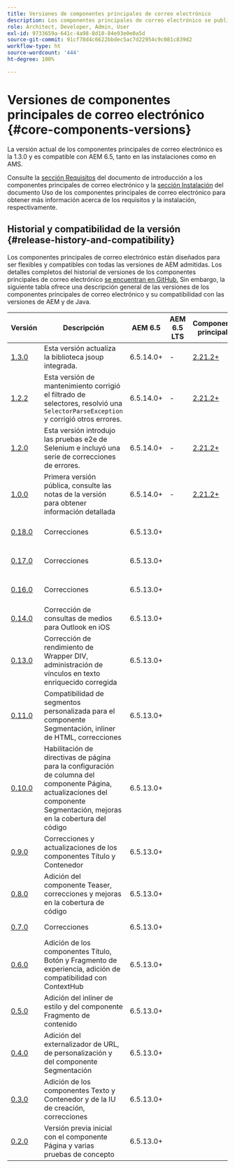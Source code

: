 ```yaml
---
title: Versiones de componentes principales de correo electrónico
description: Los componentes principales de correo electrónico se publican como versiones.
role: Architect, Developer, Admin, User
exl-id: 9733659a-641c-4a98-8d10-84e93e0e0a5d
source-git-commit: 91cf78d4c6622bbdec5ac7d22954c9c081c839d2
workflow-type: ht
source-wordcount: '444'
ht-degree: 100%

---
```



# Versiones de componentes principales de correo electrónico {#core-components-versions}

La versión actual de los componentes principales de correo electrónico es la 1.3.0 y es compatible con AEM 6.5, tanto en las instalaciones como en AMS.

Consulte la [sección Requisitos](/help/email/introduction.md#requirements) del documento de introducción a los componentes principales de correo electrónico y la [sección Instalación](/help/email/using.md#installing-the-email-core-components) del documento Uso de los componentes principales de correo electrónico para obtener más información acerca de los requisitos y la instalación, respectivamente.

## Historial y compatibilidad de la versión {#release-history-and-compatibility}

Los componentes principales de correo electrónico están diseñados para ser flexibles y compatibles con todas las versiones de AEM admitidas. Los detalles completos del historial de versiones de los componentes principales de correo electrónico [se encuentran en GitHub.](https://github.com/adobe/aem-core-email-components/releases) Sin embargo, la siguiente tabla ofrece una descripción general de las versiones de los componentes principales de correo electrónico y su compatibilidad con las versiones de AEM y de Java.

| Versión | Descripción | AEM 6.5 | AEM 6.5 LTS | Componentes principales  | Java | Fecha de la versión |
|---|---|---|---|---|---|---|
| [1.3.0](https://github.com/adobe/aem-core-email-components/releases/tag/core.email.components.reactor-1.3.0) | Esta versión actualiza la biblioteca jsoup integrada. | 6.5.14.0+ | - | [2.21.2+](/help/versions.md) | 8, 11 | 28 de junio de 2024 |
| [1.2.2](https://github.com/adobe/aem-core-email-components/releases/tag/core.email.components.reactor-1.2.2) | Esta versión de mantenimiento corrigió el filtrado de selectores, resolvió una `SelectorParseException` y corrigió otros errores. | 6.5.14.0+ | - | [2.21.2+](/help/versions.md) | 8, 11 | 24 de mayo de 2023 |
| [1.2.0](https://github.com/adobe/aem-core-email-components/releases/tag/core.email.components.reactor-1.2.0) | Esta versión introdujo las pruebas e2e de Selenium e incluyó una serie de correcciones de errores. | 6.5.14.0+ | - | [2.21.2+](/help/versions.md) | 8, 11 | 29 de noviembre de 2022 |
| [1.0.0](https://github.com/adobe/aem-core-email-components/releases/tag/core.email.components.reactor-1.0.0) | Primera versión pública, consulte las notas de la versión para obtener información detallada | 6.5.14.0+ | - | [2.21.2+](/help/versions.md) | 8, 11 | 29 de noviembre de 2022 |
| [0.18.0](https://github.com/adobe/aem-core-email-components/releases/tag/v0.18.0) | Correcciones | 6.5.13.0+ |  |  | 8, 11 | 30 de septiembre de 2022 |
| [0.17.0](https://github.com/adobe/aem-core-email-components/releases/tag/v0.17.0) | Correcciones | 6.5.13.0+ |  |  | 8, 11 | 27 de septiembre de 2022 |
| [0.16.0](https://github.com/adobe/aem-core-email-components/releases/tag/v0.16.0) | Correcciones | 6.5.13.0+ |  |  | 8, 11 | 14 de septiembre de 2022 |
| [0.14.0](https://github.com/adobe/aem-core-email-components/releases/tag/v0.14.0) | Corrección de consultas de medios para Outlook en iOS | 6.5.13.0+ |  |  | 8, 11 | 8 de agosto de 2022 |
| [0.13.0](https://github.com/adobe/aem-core-email-components/releases/tag/v0.13.0) | Corrección de rendimiento de Wrapper DIV, administración de vínculos en texto enriquecido corregida | 6.5.13.0+ |  |  | 8, 11 | 27 de julio de 2022 |
| [0.11.0](https://github.com/adobe/aem-core-email-components/releases/tag/v0.11.0) | Compatibilidad de segmentos personalizada para el componente Segmentación, inliner de HTML, correcciones | 6.5.13.0+ |  |  | 8, 11 | 6 de julio de 2022 |
| [0.10.0](https://github.com/adobe/aem-core-email-components/releases/tag/v0.10.0) | Habilitación de directivas de página para la configuración de columna del componente Página, actualizaciones del componente Segmentación, mejoras en la cobertura del código | 6.5.13.0+ |  |  | 8, 11 | 15 de junio de 2022 |
| [0.9.0](https://github.com/adobe/aem-core-email-components/releases/tag/v0.9.0) | Correcciones y actualizaciones de los componentes Título y Contenedor | 6.5.13.0+ |  |  | 8, 11 | 1 de junio de 2022 |
| [0.8.0](https://github.com/adobe/aem-core-email-components/releases/tag/v0.8.0) | Adición del componente Teaser, correcciones y mejoras en la cobertura de código | 6.5.13.0+ |  |  | 8, 11 | 19 de mayo de 2022 |
| [0.7.0](https://github.com/adobe/aem-core-email-components/releases/tag/v0.7.0) | Correcciones | 6.5.13.0+ |  |  | 8, 11 | 4 de mayo de 2022 |
| [0.6.0](https://github.com/adobe/aem-core-email-components/releases/tag/v0.6.0) | Adición de los componentes Título, Botón y Fragmento de experiencia, adición de compatibilidad con ContextHub | 6.5.13.0+ |  |  | 8, 11 | 20 de abril de 2022 |
| [0.5.0](https://github.com/adobe/aem-core-email-components/releases/tag/v0.5.0) | Adición del inliner de estilo y del componente Fragmento de contenido | 6.5.13.0+ |  |  | 8, 11 | 7 de abril de 2022 |
| [0.4.0](https://github.com/adobe/aem-core-email-components/releases/tag/v0.4.0) | Adición del externalizador de URL, de personalización y del componente Segmentación | 6.5.13.0+ |  |  | 8, 11 | 23 de marzo de 2022 |
| [0.3.0](https://github.com/adobe/aem-core-email-components/releases/tag/v0.3.0) | Adición de los componentes Texto y Contenedor y de la IU de creación, correcciones | 6.5.13.0+ |  |  | 8, 11 | 9 de marzo de 2022 |
| [0.2.0](https://github.com/adobe/aem-core-email-components/releases/tag/v0.2.0) | Versión previa inicial con el componente Página y varias pruebas de concepto | 6.5.13.0+ |  |  | 8, 11 | 24 de febrero de 2022 |
